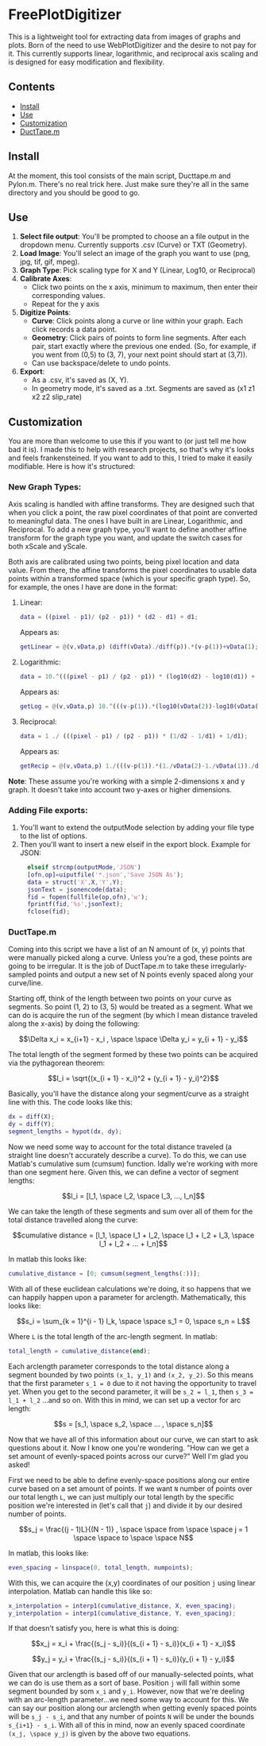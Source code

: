 # FreePlotDigitizer

This is a lightweight tool for extracting data from images of graphs and plots. Born of the need to use WebPlotDigitizer and the desire to not pay for it. This currently supports linear, logarithmic, and reciprocal axis scaling and is designed for easy modification and flexibility.

## Contents

- [Install](#install)
- [Use](#use)
- [Customization](#customization)
- [DuctTape.m](#DuctTape.m)

## Install

At the moment, this tool consists of the main script, Ducttape.m and Pylon.m. There's no real trick here. Just make sure they're all in the same directory and you should be good to go.

## Use

1. **Select file output**: You'll be prompted to choose an a file output in the dropdown menu. Currently supports .csv (Curve) or TXT (Geometry).
2. **Load Image**: You'll select an image of the graph you want to use (png, jpg, tif, gif, mpeg).
3. **Graph Type**: Pick scaling type for X and Y (Linear, Log10, or Reciprocal)
4. **Calibrate Axes**:
   - Click two points on the x axis, minimum to maximum, then enter their corresponding values.
   - Repeat for the y axis
5. **Digitize Points**:
   - **Curve**: Click points along a curve or line within your graph. Each click records a data point.
   - **Geometry**: Click pairs of points to form line segments. After each pair, start exactly where the previous one ended. (So, for example, if you went from (0,5) to (3, 7), your next point should start at (3,7)).
   - Can use backspace/delete to undo points.
6. **Export**:
   - As a .csv, it's saved as (X, Y).
   - In geometry mode, it's saved as a .txt. Segments are saved as (x1  z1  x2  z2  slip_rate)

## Customization

You are more than welcome to use this if you want to (or just tell me how bad it is). I made this to help with research projects, so that's why it's looks and feels frankensteined. If you want to add to this, I tried to make it easily modifiable. Here is how it's structured:

### New Graph Types:
Axis scaling is handled with affine transforms. They are designed such that when you click a point, the raw pixel coordinates of that point are converted to meaningful data. The ones I have built in are Linear, Logarithmic, and Reciprocal. To add a new graph type, you'll want to define another affine transform for the graph type you want, and update the switch cases for both xScale and yScale.

Both axis are calibrated using two points, being pixel location and data value. From there, the affine transforms the pixel coordinates to usable data points within a transformed space (which is your specific graph type). So, for example, the ones I have are done in the format:
  1. Linear:
     ```matlab
     data = ((pixel - p1)/ (p2 - p1)) * (d2 - d1) + d1;
     ```
     Appears as:
     ```matlab
     getLinear = @(v,vData,p) (diff(vData)./diff(p)).*(v-p(1))+vData(1);
     ```
  2. Logarithmic: 
     ```matlab
     data = 10.^(((pixel - p1) / (p2 - p1)) * (log10(d2) - log10(d1)) + log10(d1));
     ```
     Appears as:
     ```matlab
     getLog = @(v,vData,p) 10.^(((v-p(1)).*(log10(vData(2))-log10(vData(1)))./diff(p))+log10(vData(1)));
     ```
  3. Reciprocal:
     ```matlab
     data = 1 ./ (((pixel - p1) / (p2 - p1)) * (1/d2 - 1/d1) + 1/d1);
     ```
     Appears as:
     ```matlab
     getRecip = @(v,vData,p) 1./(((v-p(1)).*(1./vData(2)-1./vData(1))./diff(p))+1./vData(1));
     ```
**Note**: These assume you're working with a simple 2-dimensions x and y graph. It doesn't take into account two y-axes or higher dimensions.

### Adding File exports:

1. You'll want to extend the outputMode selection by adding your file type to the list of options.
2. Then you'll want to insert a new elseif in the export block.
   Example for JSON:
   ```matlab
     elseif strcmp(outputMode,'JSON')
     [ofn,op]=uiputfile('*.json','Save JSON As');
     data = struct('X',X,'Y',Y);
     jsonText = jsonencode(data);
     fid = fopen(fullfile(op,ofn),'w');
     fprintf(fid,'%s',jsonText);
     fclose(fid);
   ```

### DuctTape.m
Coming into this script we have a list of an N amount of (x, y) points that were manually picked along a curve. Unless you're a god, these points are going to be irregular. It is the job of DuctTape.m to take these irregularly-sampled points and output a new set of N points evenly spaced along your curve/line.

Starting off, think of the length between two points on your curve as segments. So point (1, 2) to (3, 5) would be treated as a segment. What we can do is acquire the run of the segment (by which I mean distance traveled along the x-axis) by doing the following:
   ```math
   \Delta x_i = x_{i+1} - x_i , \space \space \Delta y_i = y_{i + 1} - y_i
   ```
The total length of the segment formed by these two points can be acquired via the pythagorean theorem:
   ```math
   l_i = \sqrt{(x_{i + 1} - x_i)^2 + (y_{i + 1} - y_i)^2}
   ```
Basically, you'll have the distance along your segment/curve as a straight line with this. The code looks like this:
   ```matlab
   dx = diff(X);
   dy = diff(Y);
   segment_lengths = hypot(dx, dy);
   ```
Now we need some way to account for the total distance traveled (a straight line doesn't accurately describe a curve). To do this, we can use Matlab's cumulative sum (cumsum) function. Idally we're working with more than one segment here. Given this, we can define a vector of segment lengths:
   ```math
   l_i = [l_1, \space l_2, \space l_3, ..., l_n]
   ```
We can take the length of these segments and sum over all of them for the total distance travelled along the curve:
   ```math
   cumulative distance = [l_1, \space l_1 + l_2, \space l_1 + l_2 + l_3, \space l_1 + l_2 + ... + l_n]
   ```
In matlab this looks like:
   ```matlab
   cumulative_distance = [0; cumsum(segment_lengths(:))];
   ```
With all of these euclidean calculations we're doing, it so happens that we can happily happen upon a parameter for arclength. Mathematically, this looks like:
   ```math
   s_i = \sum_{k = 1}^{i - 1} l_k, \space \space s_1 = 0, \space s_n = L
   ```
Where `L` is the total length of the arc-length segment. In matlab:
   ```matlab
   total_length = cumulative_distance(end);
   ```
Each arclength parameter corresponds to the total distance along a segment bounded by two points `(x_1, y_1)` and `(x_2, y_2)`. So this means that the first parameter `s_1 = 0` due to it not having the opportunity to travel yet. When you get to the second parameter, it will be `s_2 = l_1`, then `s_3 = l_1 + l_2` ...and so on. With this in mind, we can set up a vector for arc length:
   ```math
   s = [s_1, \space s_2, \space ... , \space s_n]
   ```
Now that we have all of this information about our curve, we can start to ask questions about it. Now I know one you're wondering. "How can we get a set amount of evenly-spaced points across our curve?" Well I'm glad you asked!

First we need to be able to define evenly-space positions along our entire curve based on a set amount of points. If we want `N` number of points over our total length `L`, we can just multiply our total length by the specific position we're interested in (let's call that `j`) and divide it by our desired number of points.
   ```math
   s_j = \frac{(j - 1)L}{(N - 1)} , \space \space from \space \space j = 1 \space \space to \space \space N
   ```
In matlab, this looks like:
   ```matlab
   even_spacing = linspace(0, total_length, numpoints);
   ```
With this, we can acquire the (x,y) coordinates of our position `j` using linear interpolation. Matlab can handle this like so:
   ```matlab
   x_interpolation = interp1(cumulative_distance, X, even_spacing);
   y_interpolation = interp1(cumulative_distance, Y, even_spacing);
   ```
If that doesn't satisfy you, here is what this is doing:
   ```math
   x_j = x_i + \frac{(s_j - s_i)}{(s_{i + 1} - s_i)}(x_{i + 1} - x_i)
   ```
   ```math
   y_j = y_i + \frac{(s_j - s_i)}{(s_{i + 1} - s_i)}(y_{i + 1} - y_i)
   ```
Given that our arclength is based off of our manually-selected points, what we can do is use them as a sort of base. Position `j` will fall within some segment bounded by som `x_i` and `y_i`. However, now that we're deeling with an arc-length parameter...we need some way to account for this. We can say our position along our arclength when getting evenly spaced points will be `s_j - s_i`, and that any number of points `N` will be under the bounds `s_{i+1} - s_i`. With all of this in mind, now an evenly spaced coordinate `(x_j, \space y_j)` is given by the above two equations.








